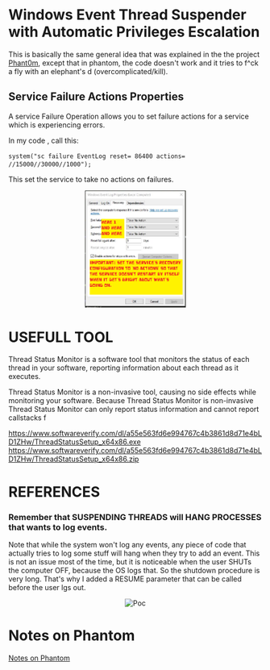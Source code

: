 # Windows Event Thread Suspender with Automatic Privileges Escalation

This is basically the same general idea that was explained in the the project [Phant0m](https://github.com/hlldz/Phant0m),
except that in phantom, the code doesn't work and it tries to f^ck a fly with an elephant's d (overcomplicated/kill).

## Service Failure Actions Properties

A service Failure Operation allows you to set failure actions for a service which is experiencing errors.

In my code , call this:

    system("sc failure EventLog reset= 86400 actions= //15000//30000//1000");

This set the service to take no actions on failures.
<p align="center"><img src="https://github.com/arsscriptum/WinEventBlocker/blob/main/data/recovery.png" alt="Bug" width="200"></p>



# USEFULL TOOL

Thread Status Monitor is a software tool that monitors the status of each thread in your software, reporting information about each thread as it executes.

Thread Status Monitor is a non-invasive tool, causing no side effects while monitoring your software. Because Thread Status Monitor is non-invasive Thread Status Monitor can only report status information and cannot report callstacks f

https://www.softwareverify.com/dl/a55e563fd6e994767c4b3861d8d71e4bLD1ZHw/ThreadStatusSetup_x64x86.exe
https://www.softwareverify.com/dl/a55e563fd6e994767c4b3861d8d71e4bLD1ZHw/ThreadStatusSetup_x64x86.zip

# REFERENCES

### Remember that SUSPENDING THREADS will HANG PROCESSES that wants to log events.

Note that while the system won't log any events, any piece of code that actually tries to log some stuff will hang when they try to add an event. This is not an issue most of the time, but it is noticeable when the user SHUTs the computer OFF, because the OS logs that. So the shutdown procedure is very long. That's why I added a RESUME parameter that can be called before the user lgs out.

<p align="center"><img src="https://github.com/arsscriptum/WinEventBlocker/blob/main/data/Anim.gif" alt="Poc" width="800"></p>


# Notes on Phantom

[Notes on Phantom](https://github.com/arsscriptum/WinEventBlocker/blob/main/NOTES.md) 
